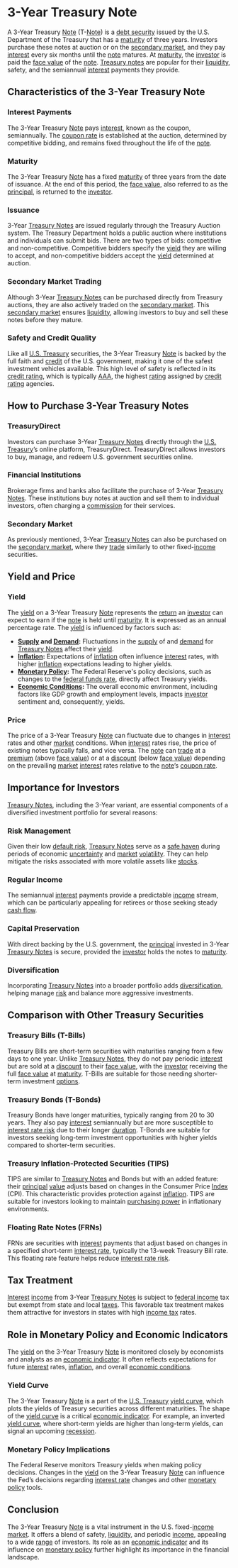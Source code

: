 # 3-Year Treasury Note

A 3-Year Treasury [Note](../n/note.md) (T-[Note](../n/note.md)) is a [debt security](../d/debt_security.md) issued by the U.S. Department of the Treasury that has a [maturity](../m/maturity.md) of three years. Investors purchase these notes at auction or on the [secondary market](../s/secondary_market.md), and they pay [interest](../i/interest.md) every six months until the [note](../n/note.md) matures. At [maturity](../m/maturity.md), the [investor](../i/investor.md) is paid the [face value](../f/face_value.md) of the [note](../n/note.md). [Treasury notes](../t/treasury_notes.md) are popular for their [liquidity](../l/liquidity.md), safety, and the semiannual [interest](../i/interest.md) payments they provide.

## Characteristics of the 3-Year Treasury Note

### Interest Payments

The 3-Year Treasury [Note](../n/note.md) pays [interest](../i/interest.md), known as the coupon, semiannually. The [coupon rate](../c/coupon_rate.md) is established at the auction, determined by competitive bidding, and remains fixed throughout the life of the [note](../n/note.md).

### Maturity

The 3-Year Treasury [Note](../n/note.md) has a fixed [maturity](../m/maturity.md) of three years from the date of issuance. At the end of this period, the [face value](../f/face_value.md), also referred to as the [principal](../p/principal.md), is returned to the [investor](../i/investor.md).

### Issuance

3-Year [Treasury Notes](../t/treasury_notes.md) are issued regularly through the Treasury Auction system. The Treasury Department holds a public auction where institutions and individuals can submit bids. There are two types of bids: competitive and non-competitive. Competitive bidders specify the [yield](../y/yield.md) they are willing to accept, and non-competitive bidders accept the [yield](../y/yield.md) determined at auction.

### Secondary Market Trading

Although 3-Year [Treasury Notes](../t/treasury_notes.md) can be purchased directly from Treasury auctions, they are also actively traded on the [secondary market](../s/secondary_market.md). This [secondary market](../s/secondary_market.md) ensures [liquidity](../l/liquidity.md), allowing investors to buy and sell these notes before they mature.

### Safety and Credit Quality

Like all [U.S. Treasury](../u/u.s._treasury.md) securities, the 3-Year Treasury [Note](../n/note.md) is backed by the full faith and [credit](../c/credit.md) of the U.S. government, making it one of the safest investment vehicles available. This high level of safety is reflected in its [credit rating](../c/credit_rating.md), which is typically [AAA](../a/aaa.md), the highest [rating](../r/rating.md) assigned by [credit rating](../c/credit_rating.md) agencies.

## How to Purchase 3-Year Treasury Notes

### TreasuryDirect

Investors can purchase 3-Year [Treasury Notes](../t/treasury_notes.md) directly through the [U.S. Treasury](../u/u.s._treasury.md)’s online platform, TreasuryDirect. TreasuryDirect allows investors to buy, manage, and redeem U.S. government securities online.

### Financial Institutions

Brokerage firms and banks also facilitate the purchase of 3-Year [Treasury Notes](../t/treasury_notes.md). These institutions buy notes at auction and sell them to individual investors, often charging a [commission](../c/commission.md) for their services.

### Secondary Market

As previously mentioned, 3-Year [Treasury Notes](../t/treasury_notes.md) can also be purchased on the [secondary market](../s/secondary_market.md), where they [trade](../t/trade.md) similarly to other fixed-[income](../i/income.md) securities.

## Yield and Price

### Yield

The [yield](../y/yield.md) on a 3-Year Treasury [Note](../n/note.md) represents the [return](../r/return.md) an [investor](../i/investor.md) can expect to earn if the [note](../n/note.md) is held until [maturity](../m/maturity.md). It is expressed as an annual percentage rate. The [yield](../y/yield.md) is influenced by factors such as:

- **[Supply](../s/supply.md) and [Demand](../d/demand.md):** Fluctuations in the [supply](../s/supply.md) of and [demand](../d/demand.md) for [Treasury Notes](../t/treasury_notes.md) affect their [yield](../y/yield.md).
- **[Inflation](../i/inflation.md):** Expectations of [inflation](../i/inflation.md) often influence [interest](../i/interest.md) rates, with higher [inflation](../i/inflation.md) expectations leading to higher yields.
- **[Monetary Policy](../m/monetary_policy.md):** The Federal Reserve's policy decisions, such as changes to the [federal funds rate](../f/federal_funds_rate.md), directly affect Treasury yields.
- **[Economic Conditions](../e/economic_conditions.md):** The overall economic environment, including factors like GDP growth and employment levels, impacts [investor](../i/investor.md) sentiment and, consequently, yields.

### Price

The price of a 3-Year Treasury [Note](../n/note.md) can fluctuate due to changes in [interest](../i/interest.md) rates and other [market](../m/market.md) conditions. When [interest](../i/interest.md) rates rise, the price of existing notes typically falls, and vice versa. The [note](../n/note.md) can [trade](../t/trade.md) at a [premium](../p/premium.md) (above [face value](../f/face_value.md)) or at a [discount](../d/discount.md) (below [face value](../f/face_value.md)) depending on the prevailing [market](../m/market.md) [interest](../i/interest.md) rates relative to the [note](../n/note.md)’s [coupon rate](../c/coupon_rate.md).

## Importance for Investors

[Treasury Notes](../t/treasury_notes.md), including the 3-Year variant, are essential components of a diversified investment portfolio for several reasons:

### Risk Management

Given their low [default risk](../d/default_risk.md), [Treasury Notes](../t/treasury_notes.md) serve as a [safe haven](../s/safe_haven.md) during periods of economic [uncertainty](../u/uncertainty_in_trading.md) and [market](../m/market.md) [volatility](../v/volatility.md). They can help mitigate the risks associated with more volatile assets like [stocks](../s/stock.md).

### Regular Income

The semiannual [interest](../i/interest.md) payments provide a predictable [income](../i/income.md) stream, which can be particularly appealing for retirees or those seeking steady [cash flow](../c/cash_flow.md).

### Capital Preservation

With direct backing by the U.S. government, the [principal](../p/principal.md) invested in 3-Year [Treasury Notes](../t/treasury_notes.md) is secure, provided the [investor](../i/investor.md) holds the notes to [maturity](../m/maturity.md).

### Diversification

Incorporating [Treasury Notes](../t/treasury_notes.md) into a broader portfolio adds [diversification](../d/diversification.md), helping manage [risk](../r/risk.md) and balance more aggressive investments.

## Comparison with Other Treasury Securities

### Treasury Bills (T-Bills)

Treasury Bills are short-term securities with maturities ranging from a few days to one year. Unlike [Treasury Notes](../t/treasury_notes.md), they do not pay periodic [interest](../i/interest.md) but are sold at a [discount](../d/discount.md) to their [face value](../f/face_value.md), with the [investor](../i/investor.md) receiving the full [face value](../f/face_value.md) at [maturity](../m/maturity.md). T-Bills are suitable for those needing shorter-term investment [options](../o/options.md).

### Treasury Bonds (T-Bonds)

Treasury Bonds have longer maturities, typically ranging from 20 to 30 years. They also pay [interest](../i/interest.md) semiannually but are more susceptible to [interest rate risk](../i/interest_rate_risk.md) due to their longer [duration](../d/duration.md). T-Bonds are suitable for investors seeking long-term investment opportunities with higher yields compared to shorter-term securities.

### Treasury Inflation-Protected Securities (TIPS)

TIPS are similar to [Treasury Notes](../t/treasury_notes.md) and Bonds but with an added feature: their [principal](../p/principal.md) [value](../v/value.md) adjusts based on changes in the Consumer Price [Index](../i/index.md) (CPI). This characteristic provides protection against [inflation](../i/inflation.md). TIPS are suitable for investors looking to maintain [purchasing power](../p/purchasing_power.md) in inflationary environments.

### Floating Rate Notes (FRNs)

FRNs are securities with [interest](../i/interest.md) payments that adjust based on changes in a specified short-term [interest rate](../i/interest_rate.md), typically the 13-week Treasury Bill rate. This floating rate feature helps reduce [interest rate risk](../i/interest_rate_risk.md).

## Tax Treatment

[Interest](../i/interest.md) [income](../i/income.md) from 3-Year [Treasury Notes](../t/treasury_notes.md) is subject to [federal income](../f/federal_income.md) tax but exempt from state and local [taxes](../t/taxes.md). This favorable tax treatment makes them attractive for investors in states with high [income tax](../i/income_tax.md) rates.

## Role in Monetary Policy and Economic Indicators

The [yield](../y/yield.md) on the 3-Year Treasury [Note](../n/note.md) is monitored closely by economists and analysts as an [economic indicator](../e/economic_indicator.md). It often reflects expectations for future [interest](../i/interest.md) rates, [inflation](../i/inflation.md), and overall [economic conditions](../e/economic_conditions.md).

### Yield Curve

The 3-Year Treasury [Note](../n/note.md) is a part of the [U.S. Treasury](../u/u.s._treasury.md) [yield curve](../y/yield_curve.md), which plots the yields of Treasury securities across different maturities. The shape of the [yield curve](../y/yield_curve.md) is a critical [economic indicator](../e/economic_indicator.md). For example, an inverted [yield curve](../y/yield_curve.md), where short-term yields are higher than long-term yields, can signal an upcoming [recession](../r/recession.md).

### Monetary Policy Implications

The Federal Reserve monitors Treasury yields when making policy decisions. Changes in the [yield](../y/yield.md) on the 3-Year Treasury [Note](../n/note.md) can influence the Fed’s decisions regarding [interest rate](../i/interest_rate.md) changes and other [monetary policy](../m/monetary_policy.md) tools.

## Conclusion

The 3-Year Treasury [Note](../n/note.md) is a vital instrument in the U.S. fixed-[income](../i/income.md) [market](../m/market.md). It offers a blend of safety, [liquidity](../l/liquidity.md), and periodic [income](../i/income.md), appealing to a wide [range](../r/range.md) of investors. Its role as an [economic indicator](../e/economic_indicator.md) and its influence on [monetary policy](../m/monetary_policy.md) further highlight its importance in the financial landscape.